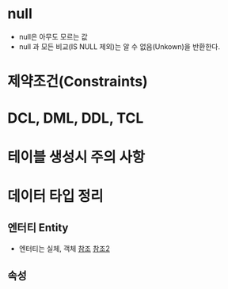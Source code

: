 # null
- null은 아무도 모르는 값
- null 과 모든 비교(IS NULL 제외)는 알 수 없음(Unkown)을 반환한다.

# 제약조건(Constraints)

# DCL, DML, DDL, TCL

# 테이블 생성시 주의 사항

# 데이터 타입 정리

## 엔터티 Entity
- 엔터티는 실체, 객체
[참조](https://dataonair.or.kr/db-tech-reference/d-guide/sql/?mod=document&uid=326)
[참조2](https://coding-factory.tistory.com/870)

## 속성

##